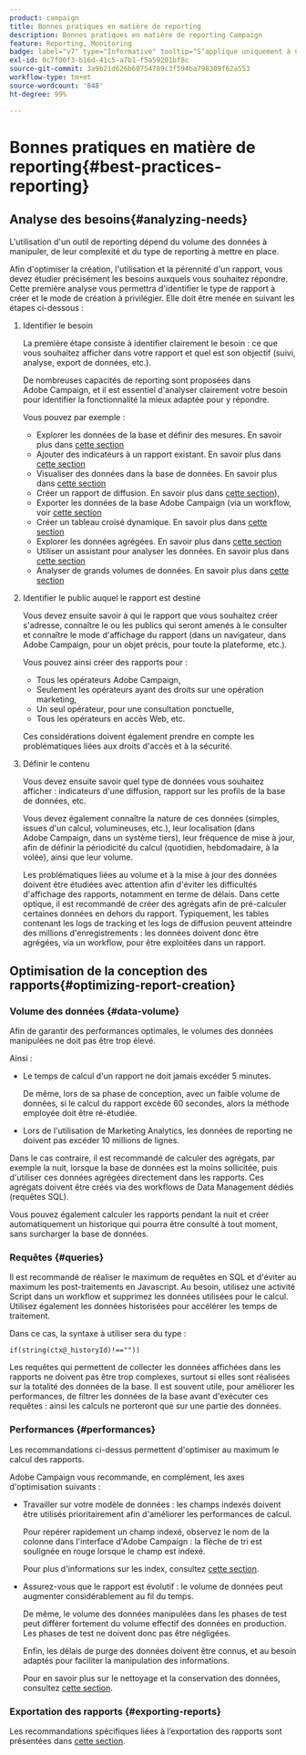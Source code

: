 ```yaml
---
product: campaign
title: Bonnes pratiques en matière de reporting
description: Bonnes pratiques en matière de reporting Campaign
feature: Reporting, Monitoring
badge: label="v7" type="Informative" tooltip="S’applique uniquement à Campaign Classic v7"
exl-id: 0c7f00f3-b16d-41c5-a7b1-f5a59201bf8c
source-git-commit: 3a9b21d626b60754789c3f594ba798309f62a553
workflow-type: tm+mt
source-wordcount: '848'
ht-degree: 99%

---
```


# Bonnes pratiques en matière de reporting{#best-practices-reporting}



## Analyse des besoins{#analyzing-needs}

L&#39;utilisation d&#39;un outil de reporting dépend du volume des données à manipuler, de leur complexité et du type de reporting à mettre en place.

Afin d&#39;optimiser la création, l&#39;utilisation et la pérennité d&#39;un rapport, vous devez étudier précisément les besoins auxquels vous souhaitez répondre. Cette première analyse vous permettra d&#39;identifier le type de rapport à créer et le mode de création à privilégier. Elle doit être menée en suivant les étapes ci-dessous :

1. Identifier le besoin

   La première étape consiste à identifier clairement le besoin : ce que vous souhaitez afficher dans votre rapport et quel est son objectif (suivi, analyse, export de données, etc.).

   De nombreuses capacités de reporting sont proposées dans Adobe Campaign, et il est essentiel d&#39;analyser clairement votre besoin pour identifier la fonctionnalité la mieux adaptée pour y répondre.

   Vous pouvez par exemple :

   * Explorer les données de la base et définir des mesures. En savoir plus dans [cette section](../../reporting/using/ac-cubes.md)
   * Ajouter des indicateurs à un rapport existant. En savoir plus dans [cette section](../../reporting/using/about-reports-creation-in-campaign.md)
   * Visualiser des données dans la base de données. En savoir plus dans [cette section](../../reporting/using/about-descriptive-analysis.md)
   * Créer un rapport de diffusion. En savoir plus dans [cette section](../../reporting/using/about-reports-creation-in-campaign.md)),
   * Exporter les données de la base Adobe Campaign (via un workflow, voir [cette section](../../workflow/using/about-workflows.md)
   * Créer un tableau croisé dynamique. En savoir plus dans [cette section](../../reporting/using/creating-a-table.md#creating-a-breakdown-or-pivot-table)
   * Explorer les données agrégées. En savoir plus dans [cette section](../../reporting/using/ac-cubes.md)
   * Utiliser un assistant pour analyser les données. En savoir plus dans [cette section](../../reporting/using/about-descriptive-analysis.md)
   * Analyser de grands volumes de données. En savoir plus dans [cette section](../../reporting/using/about-reports-creation-in-campaign.md)

1. Identifier le public auquel le rapport est destiné

   Vous devez ensuite savoir à qui le rapport que vous souhaitez créer s&#39;adresse, connaître le ou les publics qui seront amenés à le consulter et connaître le mode d&#39;affichage du rapport (dans un navigateur, dans Adobe Campaign, pour un objet précis, pour toute la plateforme, etc.).

   Vous pouvez ainsi créer des rapports pour :

   * Tous les opérateurs Adobe Campaign,
   * Seulement les opérateurs ayant des droits sur une opération marketing,
   * Un seul opérateur, pour une consultation ponctuelle,
   * Tous les opérateurs en accès Web, etc.

   Ces considérations doivent également prendre en compte les problématiques liées aux droits d&#39;accès et à la sécurité.

1. Définir le contenu

   Vous devez ensuite savoir quel type de données vous souhaitez afficher : indicateurs d&#39;une diffusion, rapport sur les profils de la base de données, etc.

   Vous devez également connaître la nature de ces données (simples, issues d&#39;un calcul, volumineuses, etc.), leur localisation (dans Adobe Campaign, dans un système tiers), leur fréquence de mise à jour, afin de définir la périodicité du calcul (quotidien, hebdomadaire, à la volée), ainsi que leur volume.

   Les problématiques liées au volume et à la mise à jour des données doivent être étudiées avec attention afin d&#39;éviter les difficultés d&#39;affichage des rapports, notamment en terme de délais. Dans cette optique, il est recommandé de créer des agrégats afin de pré-calculer certaines données en dehors du rapport. Typiquement, les tables contenant les logs de tracking et les logs de diffusion peuvent atteindre des millions d&#39;enregistrements : les données doivent donc être agrégées, via un workflow, pour être exploitées dans un rapport.

## Optimisation de la conception des rapports{#optimizing-report-creation}

### Volume des données {#data-volume}

Afin de garantir des performances optimales, le volumes des données manipulées ne doit pas être trop élevé.

Ainsi :

* Le temps de calcul d&#39;un rapport ne doit jamais excéder 5 minutes.

  De même, lors de sa phase de conception, avec un faible volume de données, si le calcul du rapport excède 60 secondes, alors la méthode employée doit être ré-étudiée.

* Lors de l&#39;utilisation de Marketing Analytics, les données de reporting ne doivent pas excéder 10 millions de lignes.

Dans le cas contraire, il est recommandé de calculer des agrégats, par exemple la nuit, lorsque la base de données est la moins sollicitée, puis d&#39;utiliser ces données agrégées directement dans les rapports. Ces agrégats doivent être créés via des workflows de Data Management dédiés (requêtes SQL).

Vous pouvez également calculer les rapports pendant la nuit et créer automatiquement un historique qui pourra être consulté à tout moment, sans surcharger la base de données.

### Requêtes {#queries}

Il est recommandé de réaliser le maximum de requêtes en SQL et d&#39;éviter au maximum les post-traitements en Javascript. Au besoin, utilisez une activité Script dans un workflow et supprimez les données utilisées pour le calcul. Utilisez également les données historisées pour accélérer les temps de traitement.

Dans ce cas, la syntaxe à utiliser sera du type :

```
if(string(ctx@_historyId)!==""))
```

Les requêtes qui permettent de collecter les données affichées dans les rapports ne doivent pas être trop complexes, surtout si elles sont réalisées sur la totalité des données de la base. Il est souvent utile, pour améliorer les performances, de filtrer les données de la base avant d&#39;exécuter ces requêtes : ainsi les calculs ne porteront que sur une partie des données.

### Performances {#performances}

Les recommandations ci-dessus permettent d&#39;optimiser au maximum le calcul des rapports.

Adobe Campaign vous recommande, en complément, les axes d&#39;optimisation suivants :

* Travailler sur votre modèle de données : les champs indexés doivent être utilisés prioritairement afin d&#39;améliorer les performances de calcul.

  Pour repérer rapidement un champ indexé, observez le nom de la colonne dans l&#39;interface d&#39;Adobe Campaign : la flèche de tri est soulignée en rouge lorsque le champ est indexé.

  Pour plus d&#39;informations sur les index, consultez [cette section](../../configuration/using/data-model-best-practices.md#indexes).

* Assurez-vous que le rapport est évolutif : le volume de données peut augmenter considérablement au fil du temps.

  De même, le volume des données manipulées dans les phases de test peut différer fortement du volume effectif des données en production. Les phases de test ne doivent donc pas être négligées.

  Enfin, les délais de purge des données doivent être connus, et au besoin adaptés pour faciliter la manipulation des informations.

  Pour en savoir plus sur le nettoyage et la conservation des données, consultez [cette section](../../configuration/using/data-model-best-practices.md#data-retention).

### Exportation des rapports {#exporting-reports}

Les recommandations spécifiques liées à lʼexportation des rapports sont présentées dans [cette section](../../reporting/using/actions-on-reports.md#exporting-a-report).
